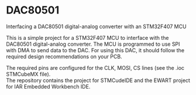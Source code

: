 # DAC80501
Interfacing a DAC80501 digital-analog converter with an STM32F407 MCU

This is a simple project for a STM32F407 MCU to interface with the DAC80501 digital-analog converter.
The MCU is programmed to use SPI with DMA to send data to the DAC. For using this DAC, it should follow the required design recommendations on your PCB.

The required pins are configured for the CLK, MOSI, CS lines (see the .ioc STMCubeMX file).\
The repository contains the project for STMCudeIDE and the EWART project for IAR Embedded Workbench IDE.

